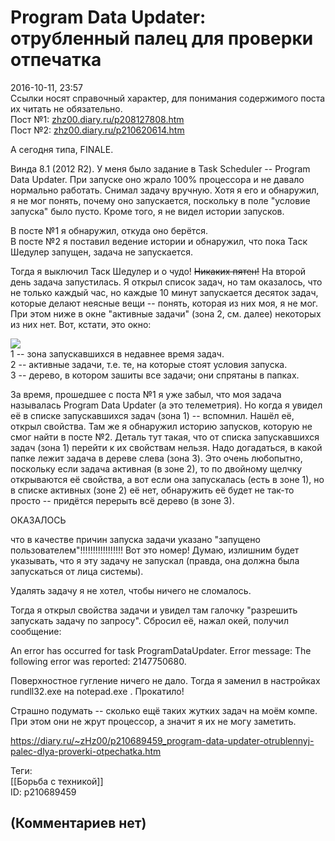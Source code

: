 Program Data Updater: отрубленный палец для проверки отпечатка
==============================================================

  
2016-10-11, 23:57  
 Ссылки носят справочный характер, для понимания содержимого поста их читать не обязательно.   
 Пост №1:  [zhz00.diary.ru/p208127808.htm](Живёт%20этажом%20выше)    
 Пост №2:  [zhz00.diary.ru/p210620614.htm](Закладка%20на%20дно)    
   
 А сегодня типа, FINALE.   
   
 Винда 8.1 (2012 R2). У меня было задание в Task Scheduler -- Program Data Updater. При запуске оно жрало 100% процессора и не давало нормально работать. Снимал задачу вручную. Хотя я его и обнаружил, я не мог понять, почему оно запускается, поскольку в поле "условие запуска" было пусто. Кроме того, я не видел истории запусков.   
   
 В посте №1 я обнаружил, откуда оно берётся.   
 В посте №2 я поставил ведение истории и обнаружил, что пока Таск Шедулер запущен, задача не запускается.   
   
 Тогда я выключил Таск Шедулер и о чудо!  ~~Никаких пятен!~~  На второй день задача запустилась. Я открыл список задач, но там оказалось, что не только каждый час, но каждые 10 минут запускается десяток задач, которые делают неясные вещи -- понять, которая из них моя, я не мог. При этом ниже в окне "активные задачи" (зона 2, см. далее) некоторых из них нет. Вот, кстати, это окно:   
   
  ![](http://i.imgur.com/7xl3dXj.png)    
 1 -- зона запускавшихся в недавнее время задач.   
 2 -- активные задачи, т.е. те, на которые стоят условия запуска.   
 3 -- дерево, в котором зашиты все задачи; они спрятаны в папках.   
   
 За время, прошедшее с поста №1 я уже забыл, что моя задача называлась Program Data Updater (а это телеметрия). Но когда я увидел её в списке запускавшихся задач (зона 1) -- вспомнил. Нашёл её, открыл свойства. Там же я обнаружил историю запусков, которую не смог найти в посте №2. Деталь тут такая, что от списка запускавшихся задач (зона 1) перейти к их свойствам нельзя. Надо догадаться, в какой папке лежит задача в дереве слева (зона 3). Это очень любопытно, поскольку если задача активная (в зоне 2), то по двойному щелчку открываются её свойства, а вот если она запускалась (есть в зоне 1), но в списке активных (зоне 2) её нет, обнаружить её будет не так-то просто -- придётся перерыть всё дерево (в зоне 3).   
   
 ОКАЗАЛОСЬ   
   
 что в качестве причин запуска задачи указано "запущено пользователем"!!!!!!!!!!!!!!!!! Вот это номер! Думаю, излишним будет указывать, что я эту задачу не запускал (правда, она должна была запускаться от лица системы).   
   
 Удалять задачу я не хотел, чтобы ничего не сломалось.   
   
 Тогда я открыл свойства задачи и увидел там галочку "разрешить запускать задачу по запросу". Сбросил её, нажал окей, получил сообщение:   
   
 An error has occurred for task ProgramDataUpdater. Error message: The following error was reported: 2147750680.   
   
 Поверхностное гугление ничего не дало. Тогда я заменил в настройках rundll32.exe на notepad.exe . Прокатило!   
   
 Страшно подумать -- сколько ещё таких жутких задач на моём компе. При этом они не жрут процессор, а значит я их не могу заметить.   
  
<https://diary.ru/~zHz00/p210689459_program-data-updater-otrublennyj-palec-dlya-proverki-otpechatka.htm>  
  
Теги:  
[[Борьба с техникой]]  
ID: p210689459  


(Комментариев нет)
------------------
